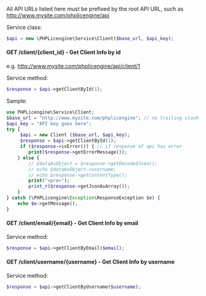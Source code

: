 All API URLs listed here must be prefixed by the root API URL, such as http://www.mysite.com/phplicengine/api

Service class:
```php
$api = new \PHPLicengine\Service\Client($base_url, $api_key);
```

#### GET /client/{client_id} - Get Client Info by id

e.g. http://www.mysite.com/phplicengine/api/client/1

Service method:
```php
$response = $api->getClientById(1);
```

Sample:

```php
use PHPLicengine\Service\Client;
$base_url = "http://www.mysite.com/phplicengine"; // no trailing slash!
$api_key = "API key goes here";
try {
     $api = new Client ($base_url, $api_key);
     $response = $api->getClientById(1);
     if ($response->isError()) { // if response of api has error
        print($response->getErrorMessage());
    } else {
        // $dataAsObject = $response->getDecodedJson();
        // echo $dataAsObject->username;
        // echo $response->getContentType();
        print("<pre>");
        print_r($response->getJsonAsArray());
    }
} catch (\PHPLicengine\Exception\ResponseException $e) {
    echo $e->getMessage();
}


```

#### GET /client/email/{email} - Get Client Info by email

Service method:
```php
$response = $api->getClientByEmail($email);
```

#### GET /client/username/{username} - Get Client Info by username

Service method:
```php
$response = $api->getClientByUsername($username);
```
